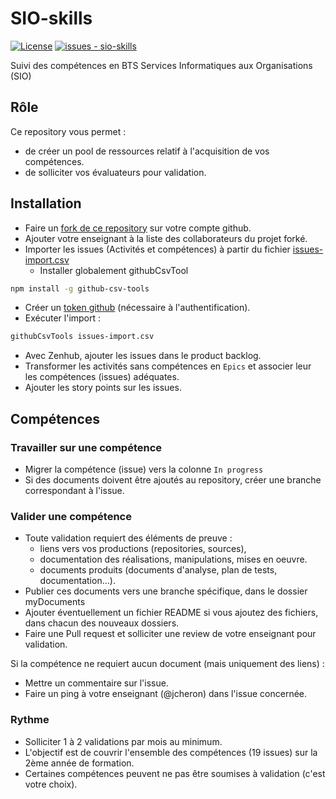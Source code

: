 # SIO-skills
[![License](https://img.shields.io/badge/License-MIT-blue)](#license)
[![issues - sio-skills](https://img.shields.io/github/issues/jcheron/sio-skills)](https://github.com/jcheron/sio-skills/issues)

Suivi des compétences en BTS Services Informatiques aux Organisations (SIO)

## Rôle

Ce repository vous permet :
- de créer un pool de ressources relatif à l'acquisition de vos compétences.
- de solliciter vos évaluateurs pour validation.

## Installation
- Faire un [fork de ce repository](https://github.com/jcheron/sio-skills/fork) sur votre compte github.
- Ajouter votre enseignant à la liste des collaborateurs du projet forké. 
- Importer les issues (Activités et compétences) à partir du fichier [issues-import.csv](blob/main/src/issues-import.csv)
  - Installer globalement githubCsvTool
```bash
npm install -g github-csv-tools
```
  - Créer un [token github](https://github.com/settings/tokens) (nécessaire à l'authentification).
  - Exécuter l'import :
```bash
githubCsvTools issues-import.csv
```
- Avec Zenhub, ajouter les issues dans le product backlog.
- Transformer les activités sans compétences en `Epics` et associer leur les compétences (issues) adéquates.
- Ajouter les story points sur les issues.

## Compétences
### Travailler sur une compétence
- Migrer la compétence (issue) vers la colonne `In progress`
- Si des documents doivent être ajoutés au repository, créer une branche correspondant à l'issue. 

### Valider une compétence
- Toute validation requiert des éléments de preuve :
  - liens vers vos productions (repositories, sources),
  - documentation des réalisations, manipulations, mises en oeuvre.
  - documents produits (documents d'analyse, plan de tests, documentation...).
- Publier ces documents vers une branche spécifique, dans le dossier myDocuments
- Ajouter éventuellement un fichier README si vous ajoutez des fichiers, dans chacun des nouveaux dossiers.  
- Faire une Pull request et solliciter une review de votre enseignant pour validation.

Si la compétence ne requiert aucun document (mais uniquement des liens) :
- Mettre un commentaire sur l'issue.
- Faire un ping à votre enseignant (@jcheron) dans l'issue concernée.

### Rythme
- Solliciter 1 à 2 validations par mois au minimum.
- L'objectif est de couvrir l'ensemble des compétences (19 issues) sur la 2ème année de formation.
- Certaines compétences peuvent ne pas être soumises à validation (c'est votre choix).
  


